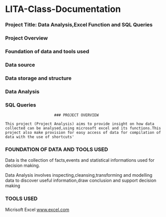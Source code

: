 # LITA-Class-Documentation
### Project Title: Data Analysis,Excel Function and SQL Queries
### Project Overview
### Foundation of data and tools used
### Data source
### Data storage and structure
### Data Analysis
### SQL Queries
                          ### PROJECT OVERVIEW
                           
    This project (Project Analysis) aims to provide insight on how data collected can be analysed,using microsoft excel and its functions.This project also make provision for easy access of data for compilation of data with the use of shortcuts'
### FOUNDATION OF DATA AND TOOLS USED 
Data is the collection of facts,events and statistical informations used for decision making.

Data Analysis involves inspecting,cleansing,transforming and modelling data to discover useful information,draw conclusion and support decision making 

### TOOLS USED
Micrisoft Excel www.excel.com 
